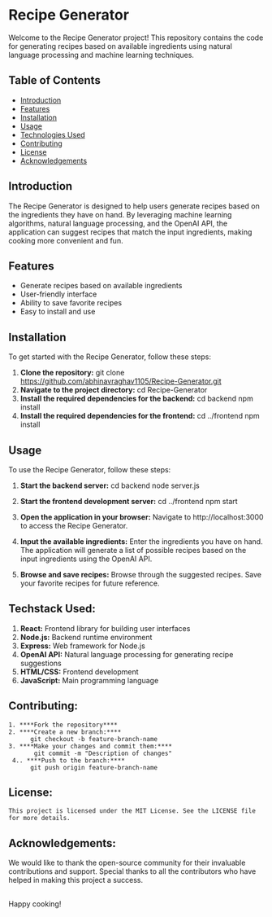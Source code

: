 # Recipe Generator

Welcome to the Recipe Generator project! This repository contains the code for generating recipes based on available ingredients using natural language processing and machine learning techniques.

## Table of Contents

- [Introduction](#introduction)
- [Features](#features)
- [Installation](#installation)
- [Usage](#usage)
- [Technologies Used](#technologies-used)
- [Contributing](#contributing)
- [License](#license)
- [Acknowledgements](#acknowledgements)

## Introduction

The Recipe Generator is designed to help users generate recipes based on the ingredients they have on hand. By leveraging machine learning algorithms, natural language processing, and the OpenAI API, the application can suggest recipes that match the input ingredients, making cooking more convenient and fun.

## Features

- Generate recipes based on available ingredients
- User-friendly interface
- Ability to save favorite recipes
- Easy to install and use

## Installation

To get started with the Recipe Generator, follow these steps:

1. **Clone the repository:**
   git clone https://github.com/abhinavraghav1105/Recipe-Generator.git
2. **Navigate to the project directory:**
    cd Recipe-Generator
3. **Install the required dependencies for the backend:**
    cd backend
    npm install
4. **Install the required dependencies for the frontend:**
   cd ../frontend
   npm install

## Usage
To use the Recipe Generator, follow these steps:
1. **Start the backend server:**
  cd backend
  node server.js

2. **Start the frontend development server:**
  cd ../frontend
  npm start

3. **Open the application in your browser:**
   Navigate to http://localhost:3000 to access the Recipe Generator.
4. **Input the available ingredients:**
   Enter the ingredients you have on hand. 
   The application will generate a list of possible recipes based on the input ingredients using the OpenAI API.
5. **Browse and save recipes:**
    Browse through the suggested recipes.
    Save your favorite recipes for future reference.
   
## Techstack Used:
1. **React:** Frontend library for building user interfaces
2. **Node.js:** Backend runtime environment
3. **Express:** Web framework for Node.js
4. **OpenAI API:** Natural language processing for generating recipe suggestions
5. **HTML/CSS:** Frontend development
6. **JavaScript:** Main programming language

## Contributing:
    1. ****Fork the repository****
    2. ****Create a new branch:****
          git checkout -b feature-branch-name
    3. ****Make your changes and commit them:****
           git commit -m "Description of changes"
     4.. ****Push to the branch:****
          git push origin feature-branch-name
## License:
    This project is licensed under the MIT License. See the LICENSE file for more details.
## Acknowledgements:
   We would like to thank the open-source community for their invaluable contributions and support. Special thanks to all the contributors who have helped in making this project a success.
##
Happy cooking!
